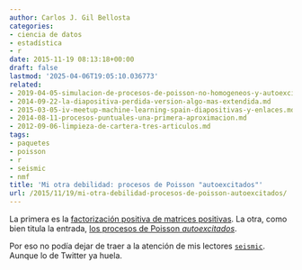 ```yaml
---
author: Carlos J. Gil Bellosta
categories:
- ciencia de datos
- estadística
- r
date: 2015-11-19 08:13:18+00:00
draft: false
lastmod: '2025-04-06T19:05:10.036773'
related:
- 2019-04-05-simulacion-de-procesos-de-poisson-no-homogeneos-y-autoexcitados.md
- 2014-09-22-la-diapositiva-perdida-version-algo-mas-extendida.md
- 2015-03-05-iv-meetup-machine-learning-spain-diapositivas-y-enlaces.md
- 2014-08-11-procesos-puntuales-una-primera-aproximacion.md
- 2012-09-06-limpieza-de-cartera-tres-articulos.md
tags:
- paquetes
- poisson
- r
- seismic
- nmf
title: 'Mi otra debilidad: procesos de Poisson "autoexcitados"'
url: /2015/11/19/mi-otra-debilidad-procesos-de-poisson-autoexcitados/
---
```


La primera es la [factorización positiva de matrices positivas](https://datanalytics.com/2015/09/14/nmf-una-tecnica-mergente-de-analisis-no-supervisado/). La otra, como bien titula la entrada, [los procesos de Poisson _autoexcitados_](https://datanalytics.com/2014/08/11/procesos-puntuales-una-primera-aproximacion/).

Por eso no podía dejar de traer a la atención de mis lectores [`seismic`](http://snap.stanford.edu/seismic/). Aunque lo de Twitter ya huela.